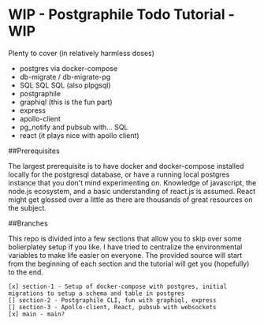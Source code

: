 # WIP - Postgraphile Todo Tutorial - WIP
  
  Plenty to cover (in relatively harmless doses)

  - postgres via docker-compose
  - db-migrate / db-migrate-pg
  - SQL SQL SQL (also plpgsql)
  - postgraphile
  - graphiql (this is the fun part)
  - express
  - apollo-client
  - pg_notify and pubsub with... SQL
  - react (it plays nice with apollo client)

##Prerequisites

  The largest prerequisite is to have docker and docker-compose installed
  locally for the postgresql database, or have a running local postgres instance that you don't mind experimenting on. Knowledge of javascript, the node.js ecosystem, and a basic understanding of react.js is assumed. React might get glossed over a little as there are thousands of great resources on the subject.

##Branches

  This repo is divided into a few sections that allow you to skip over some bolierplatey setup if you like. I have tried to centralize the environmental variables to make life easier on everyone. The provided source will start from the beginning of each section and the tutorial will get you (hopefully) to the end.

    [x] section-1 - Setup of docker-compose with postgres, initial migrations to setup a schema and table in postgres
    [] section-2 - Postgraphile CLI, fun with graphiql, express
    [] section-3 - Apollo-client, React, pubsub with websockets
    [x] main - main? 

